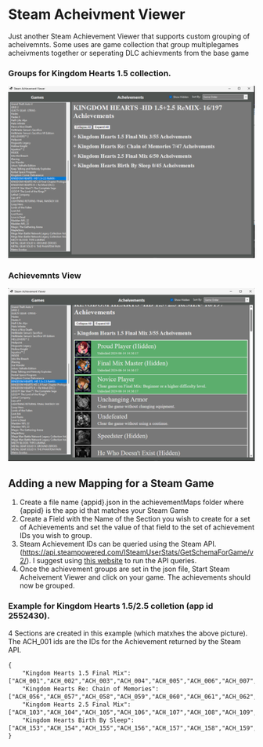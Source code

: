 # Steam Acheivment Viewer

Just another Steam Achievement Viewer that supports custom grouping of acheivemnts. Some uses are game collection that group multiplegames acheivments together or seperating DLC achievments from the base game

### Groups for Kingdom Hearts 1.5 collection.
![image info](/images/Categories.png)

### Achievemnts View
![image info](/images/Achievements.png)

## Adding a new Mapping for a Steam Game
1. Create a file name {appid}.json in the achievementMaps folder where {appid} is the app id that matches your Steam Game
2. Create a Field with the Name of the Section you wish to create for a set of Achievements and set the value of that field to the set of achievement IDs you wish to group.
3. Steam Achievement IDs can be queried using the Steam API. (https://api.steampowered.com/ISteamUserStats/GetSchemaForGame/v2/). I suggest using [this website](https://steamapi.xpaw.me/#) to run the API queries.
4. Once the achievement groups are set in the json file, Start Steam Acheivement Viewer and click on your game. The achievements should now be grouped.

### Example for Kingdom Hearts 1.5/2.5 colletion (app id 2552430). 
4 Sections are created in this example (which matxhes the above picture). The ACH_001 ids are the IDs for the Achievement returned by the Steam API. 
```
{
	"Kingdom Hearts 1.5 Final Mix": ["ACH_001","ACH_002","ACH_003","ACH_004","ACH_005","ACH_006","ACH_007","ACH_008","ACH_009","ACH_010","ACH_011","ACH_012","ACH_013","ACH_014","ACH_015","ACH_016","ACH_017","ACH_018","ACH_019","ACH_020","ACH_021","ACH_022","ACH_023","ACH_024","ACH_025","ACH_026","ACH_027","ACH_028","ACH_029","ACH_030","ACH_031","ACH_032","ACH_033","ACH_034","ACH_035","ACH_036","ACH_037","ACH_038","ACH_039","ACH_040","ACH_041","ACH_042","ACH_043","ACH_044","ACH_045","ACH_046","ACH_047","ACH_048","ACH_049","ACH_050","ACH_051","ACH_052","ACH_053","ACH_054","ACH_055"],
	"Kingdom Hearts Re: Chain of Memories": ["ACH_056","ACH_057","ACH_058","ACH_059","ACH_060","ACH_061","ACH_062","ACH_063","ACH_064","ACH_065","ACH_066","ACH_067","ACH_068","ACH_069","ACH_070","ACH_071","ACH_072","ACH_073","ACH_074","ACH_075","ACH_076","ACH_077","ACH_078","ACH_079","ACH_080","ACH_081","ACH_082","ACH_083","ACH_084","ACH_085","ACH_086","ACH_087","ACH_088","ACH_089","ACH_090","ACH_091","ACH_092","ACH_093","ACH_094","ACH_095","ACH_096","ACH_097","ACH_098","ACH_099","ACH_100","ACH_101","ACH_102"],
	"Kingdom Hearts 2.5 Final Mix": ["ACH_103","ACH_104","ACH_105","ACH_106","ACH_107","ACH_108","ACH_109","ACH_110","ACH_111","ACH_112","ACH_113","ACH_114","ACH_115","ACH_116","ACH_117","ACH_118","ACH_119","ACH_120","ACH_121","ACH_122","ACH_123","ACH_124","ACH_125","ACH_126","ACH_127","ACH_128","ACH_129","ACH_130","ACH_131","ACH_132","ACH_133","ACH_134","ACH_135","ACH_136","ACH_137","ACH_138","ACH_139","ACH_140","ACH_141","ACH_142","ACH_143","ACH_144","ACH_145","ACH_146","ACH_147","ACH_148","ACH_149","ACH_150","ACH_151","ACH_152"],
	"Kingdom Hearts Birth By Sleep": ["ACH_153","ACH_154","ACH_155","ACH_156","ACH_157","ACH_158","ACH_159","ACH_160","ACH_161","ACH_162","ACH_163","ACH_164","ACH_165","ACH_166","ACH_167","ACH_168","ACH_169","ACH_170","ACH_171","ACH_172","ACH_173","ACH_174","ACH_175","ACH_176","ACH_177","ACH_178","ACH_179","ACH_180","ACH_181","ACH_182","ACH_183","ACH_184","ACH_185","ACH_186","ACH_187","ACH_188","ACH_190","ACH_191","ACH_192","ACH_193","ACH_194","ACH_195","ACH_196","ACH_197","ACH_189"],
}

```
